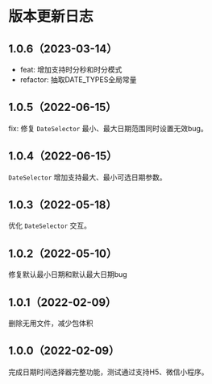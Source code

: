 # 版本更新日志

## 1.0.6（2023-03-14）
- feat: 增加支持时分秒和时分模式
- refactor: 抽取DATE_TYPES全局常量

## 1.0.5（2022-06-15）
fix: 修复 `DateSelector` 最小、最大日期范围同时设置无效bug。

## 1.0.4（2022-06-15）
`DateSelector` 增加支持最大、最小可选日期参数。

## 1.0.3（2022-05-18）
优化 `DateSelector` 交互。

## 1.0.2（2022-05-10）
修复默认最小日期和默认最大日期bug

## 1.0.1（2022-02-09）
删除无用文件，减少包体积

## 1.0.0（2022-02-09）
完成日期时间选择器完整功能，测试通过支持H5、微信小程序。
